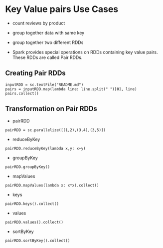  # Key Value pairs Use Cases

* count reviews by product
* group together data with same key
* group together two different RDDs

* Spark provides special operations on RDDs containing key value pairs. These RDDs are called Pair RDDs.

## Creating Pair RDDs

```
inputRDD = sc.textFile("README.md")
pairs = inputRDD.map(lambda line: line.split(" ")[0], line)
pairs.collect()
```

## Transformation on Pair RDDs

* pairRDD
```
pairRDD = sc.parallelize([(1,2),(3,4),(3,5)])
```

* reduceByKey
```
pairRDD.reduceByKey(lambda x,y: x+y)
```

* groupByKey
```
pairRDD.groupByKey()
```

* mapValues
```
pairRDD.mapValues(lambda x: x*x).collect()
```

* keys
```
pairRDD.keys().collect()
```

* values
```
pairRDD.values().collect()
```

* sortByKey
```
pairRDD.sortByKey().collect()
```


